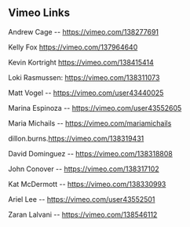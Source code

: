 ## Vimeo Links

Andrew Cage -- https://vimeo.com/138277691

Kelly Fox
https://vimeo.com/137964640

Kevin Kortright https://vimeo.com/138415414

Loki Rasmussen: https://vimeo.com/138311073

Matt Vogel -- https://vimeo.com/user43440025

Marina Espinoza -- https://vimeo.com/user43552605

Maria Michails -- https://vimeo.com/mariamichails

dillon.burns.https://vimeo.com/138319431

David Dominguez -- https://vimeo.com/138318808

John Conover -- https://vimeo.com/138317102

Kat McDermott -- https://vimeo.com/138330993

Ariel Lee -- https://vimeo.com/user43552501

Zaran Lalvani -- https://vimeo.com/138546112
